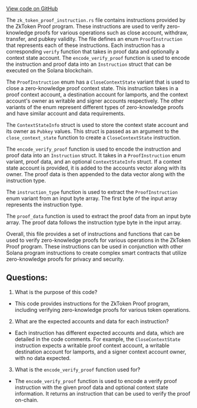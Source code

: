 
[View code on GitHub](https://github.com/solana-labs/solana/blob/master/zk-token-sdk/src/zk_token_proof_instruction.rs)

The `zk_token_proof_instruction.rs` file contains instructions provided by the ZkToken Proof program. These instructions are used to verify zero-knowledge proofs for various operations such as close account, withdraw, transfer, and pubkey validity. The file defines an enum `ProofInstruction` that represents each of these instructions. Each instruction has a corresponding `verify` function that takes in proof data and optionally a context state account. The `encode_verify_proof` function is used to encode the instruction and proof data into an `Instruction` struct that can be executed on the Solana blockchain.

The `ProofInstruction` enum has a `CloseContextState` variant that is used to close a zero-knowledge proof context state. This instruction takes in a proof context account, a destination account for lamports, and the context account's owner as writable and signer accounts respectively. The other variants of the enum represent different types of zero-knowledge proofs and have similar account and data requirements.

The `ContextStateInfo` struct is used to store the context state account and its owner as `Pubkey` values. This struct is passed as an argument to the `close_context_state` function to create a `CloseContextState` instruction.

The `encode_verify_proof` function is used to encode the instruction and proof data into an `Instruction` struct. It takes in a `ProofInstruction` enum variant, proof data, and an optional `ContextStateInfo` struct. If a context state account is provided, it is added to the accounts vector along with its owner. The proof data is then appended to the data vector along with the instruction type.

The `instruction_type` function is used to extract the `ProofInstruction` enum variant from an input byte array. The first byte of the input array represents the instruction type.

The `proof_data` function is used to extract the proof data from an input byte array. The proof data follows the instruction type byte in the input array.

Overall, this file provides a set of instructions and functions that can be used to verify zero-knowledge proofs for various operations in the ZkToken Proof program. These instructions can be used in conjunction with other Solana program instructions to create complex smart contracts that utilize zero-knowledge proofs for privacy and security.
## Questions: 
 1. What is the purpose of this code?
- This code provides instructions for the ZkToken Proof program, including verifying zero-knowledge proofs for various token operations.

2. What are the expected accounts and data for each instruction?
- Each instruction has different expected accounts and data, which are detailed in the code comments. For example, the `CloseContextState` instruction expects a writable proof context account, a writable destination account for lamports, and a signer context account owner, with no data expected.

3. What is the `encode_verify_proof` function used for?
- The `encode_verify_proof` function is used to encode a verify proof instruction with the given proof data and optional context state information. It returns an instruction that can be used to verify the proof on-chain.